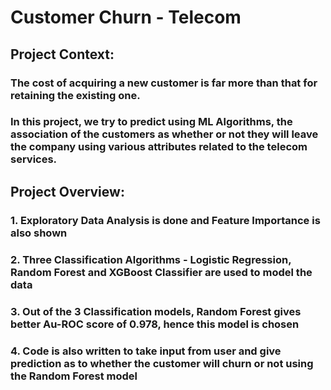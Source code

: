 # Customer Churn - Telecom
## Project Context:
### The cost of acquiring a new customer is far more than that for retaining the existing one. 
### In this project, we try to predict using ML Algorithms, the association of the customers as whether or not they will leave the company using various attributes related to the telecom services.
## Project Overview:
### 1. Exploratory Data Analysis is done and Feature Importance is also shown
### 2. Three Classification Algorithms - Logistic Regression, Random Forest and XGBoost Classifier are used to model the data
### 3. Out of the 3 Classification models, Random Forest gives better Au-ROC score of 0.978, hence this model is chosen
### 4. Code is also written to take input from user and give prediction as to whether the customer will churn or not using the Random Forest model
